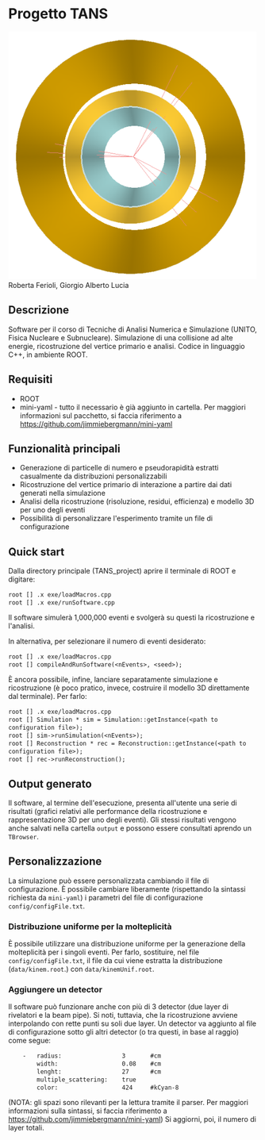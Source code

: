 # Progetto TANS
<img src="3Dpic.png" width="500" height="500">
Roberta Ferioli, Giorgio Alberto Lucia 

## Descrizione
Software per il corso di Tecniche di Analisi Numerica e Simulazione (UNITO, Fisica Nucleare e Subnucleare).
Simulazione di una collisione ad alte energie, ricostruzione del vertice primario e analisi.
Codice in linguaggio C++, in ambiente ROOT. 

## Requisiti
*   ROOT
*   mini-yaml - tutto il necessario è già aggiunto in cartella. Per maggiori informazioni sul pacchetto, si faccia riferimento a https://github.com/jimmiebergmann/mini-yaml

## Funzionalità principali
*   Generazione di particelle di numero e pseudorapidità estratti casualmente da distribuzioni personalizzabili
*   Ricostruzione del vertice primario di interazione a partire dai dati generati nella simulazione
*   Analisi della ricostruzione (risoluzione, residui, efficienza) e modello 3D per uno degli eventi
*   Possibilità di personalizzare l'esperimento tramite un file di configurazione

## Quick start
Dalla directory principale (TANS_project) aprire il terminale di ROOT e digitare:
```
root [] .x exe/loadMacros.cpp
root [] .x exe/runSoftware.cpp
```
Il software simulerà 1,000,000 eventi e svolgerà su questi la ricostruzione e l'analisi.

In alternativa, per selezionare il numero di eventi desiderato:
```
root [] .x exe/loadMacros.cpp
root [] compileAndRunSoftware(<nEvents>, <seed>);
```

È ancora possibile, infine, lanciare separatamente simulazione e ricostruzione (è poco pratico, invece, costruire il modello 3D direttamente dal terminale). Per farlo:
```
root [] .x exe/loadMacros.cpp
root [] Simulation * sim = Simulation::getInstance(<path to configuration file>);
root [] sim->runSimulation(<nEvents>);
root [] Reconstruction * rec = Reconstruction::getInstance(<path to configuration file>);
root [] rec->runReconstruction();
```

## Output generato
Il software, al termine dell'esecuzione, presenta all'utente una serie di risultati (grafici relativi alle performance della ricostruzione e rappresentazione 3D per uno degli eventi). 
Gli stessi risultati vengono anche salvati nella cartella `output` e possono essere consultati aprendo un `TBrowser`.

## Personalizzazione
La simulazione può essere personalizzata cambiando il file di configurazione. È possibile cambiare liberamente
(rispettando la sintassi richiesta da `mini-yaml`) i parametri del file di configurazione `config/configFile.txt`.

### Distribuzione uniforme per la molteplicità
È possibile utilizzare una distribuzione uniforme per la generazione della molteplicità per i singoli eventi. Per farlo, sostituire, nel file `config/configFile.txt`, il file da cui viene estratta la distribuzione (`data/kinem.root`.) con `data/kinemUnif.root`.

### Aggiungere un detector
Il software può funzionare anche con più di 3 detector (due layer di rivelatori e la beam pipe). Si noti, tuttavia, che la ricostruzione avviene interpolando con rette punti su soli due layer.
Un detector va aggiunto al file di configurazione sotto gli altri detector (o tra questi, in base al raggio) come segue:
```
    -   radius:                 3       #cm
        width:                  0.08    #cm
        lenght:                 27      #cm
        multiple_scattering:    true
        color:                  424     #kCyan-8
```
(NOTA: gli spazi sono rilevanti per la lettura tramite il parser. Per maggiori informazioni sulla sintassi, si faccia riferimento a https://github.com/jimmiebergmann/mini-yaml)
Si aggiorni, poi, il numero di layer totali.

